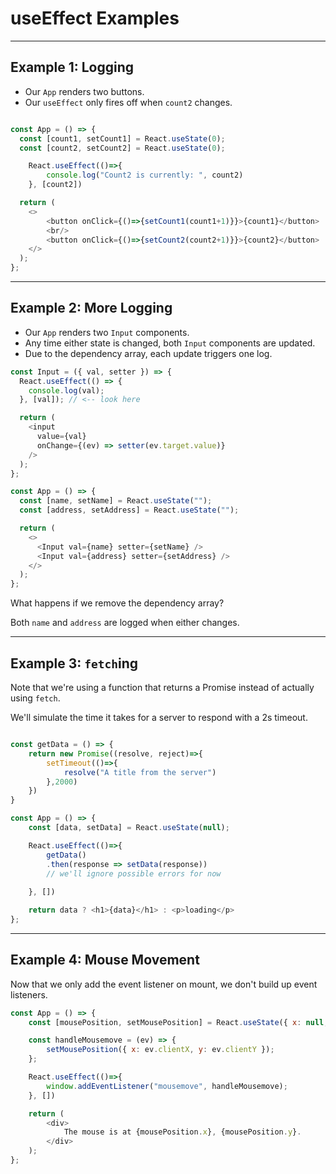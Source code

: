 # useEffect Examples

---

## Example 1: Logging

- Our `App` renders two buttons.
- Our `useEffect` only fires off when `count2` changes.

```js

const App = () => {
  const [count1, setCount1] = React.useState(0);
  const [count2, setCount2] = React.useState(0);

	React.useEffect(()=>{
		console.log("Count2 is currently: ", count2)
	}, [count2])

  return (
    <>
    	<button onClick={()=>{setCount1(count1+1)}}>{count1}</button>
    	<br/>
    	<button onClick={()=>{setCount2(count2+1)}}>{count2}</button>
    </>
  );
};
```

---

## Example 2: More Logging

- Our `App` renders two `Input` components.
- Any time either state is changed, both `Input` components are updated.
- Due to the dependency array, each update triggers one log.

```js
const Input = ({ val, setter }) => {
  React.useEffect(() => {
    console.log(val);
  }, [val]); // <-- look here

  return (
    <input
      value={val}
      onChange={(ev) => setter(ev.target.value)}
    />
  );
};

const App = () => {
  const [name, setName] = React.useState("");
  const [address, setAddress] = React.useState("");

  return (
    <>
      <Input val={name} setter={setName} />
      <Input val={address} setter={setAddress} />
    </>
  );
};
```

What happens if we remove the dependency array?

Both `name` and `address` are logged when either changes.

---

## Example 3: `fetch`ing

Note that we're using a function that returns a Promise instead of actually using `fetch`.

We'll simulate the time it takes for a server to respond with a 2s timeout.

```js

const getData = () => {
	return new Promise((resolve, reject)=>{
		setTimeout(()=>{
			resolve("A title from the server")
		},2000)
	})
}

const App = () => {
	const [data, setData] = React.useState(null);

	React.useEffect(()=>{
		getData()
		.then(response => setData(response))
		// we'll ignore possible errors for now
		
	}, [])

	return data ? <h1>{data}</h1> : <p>loading</p>
};
```

---

## Example 4: Mouse Movement

Now that we only add the event listener on mount, we don't build up event listeners.

```js
const App = () => {
	const [mousePosition, setMousePosition] = React.useState({ x: null, y: null });

	const handleMousemove = (ev) => {
		setMousePosition({ x: ev.clientX, y: ev.clientY });
	};

	React.useEffect(()=>{
		window.addEventListener("mousemove", handleMousemove);
	}, [])

	return (
		<div>
			The mouse is at {mousePosition.x}, {mousePosition.y}.
		</div>
	);
};
```